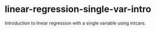 # linear-regression-single-var-intro

Introduction to linear regression with a single variable using mtcars.

